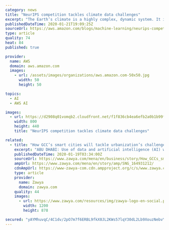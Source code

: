 ```yaml
---
category: news
title: "NeurIPS competition tackles climate data challenges"
excerpt: "The Earth’s climate is a highly complex, dynamic system. It is difficult to understand and predict how different climate variables interact. Finding causal relations in climate research today relies mostly on expensive and time-consuming model simulations. Fortunately, with the explosion in the availability"
publishedDateTime: 2020-01-21T19:09:25Z
sourceUrl: https://aws.amazon.com/blogs/machine-learning/neurips-competition-tackles-climate-data-challenges/
type: article
quality: 74
heat: 84
published: true

provider:
  name: AWS
  domain: aws.amazon.com
  images:
    - url: /assets/images/organizations/aws.amazon.com-50x50.jpg
      width: 50
      height: 50

topics:
  - AI
  - AWS AI

images:
  - url: https://d2908q01vomqb2.cloudfront.net/f1f836cb4ea6efb2a0b1b99f41ad8b103eff4b59/2020/01/21/neurips-f.jpg
    width: 800
    height: 440
    title: "NeurIPS competition tackles climate data challenges"

related:
  - title: "How GCC’s smart cities will tackle urbanization’s challenges"
    excerpt: "ABU DHABI: Use of data and artificial intelligence (AI) will be crucial in the transformation of the Arab world’s major urban hubs into digitally enabled smart cities. This was the consensus of experts who spoke at the Smart Cities Forum of the World ..."
    publishedDateTime: 2020-01-19T03:34:00Z
    sourceUrl: https://www.zawya.com/mena/en/business/story/How_GCCs_smart_cities_will_tackle_urbanizations_challenges-SNG_164931212/
    ampUrl: https://www.zawya.com/mena/en/story/amp/SNG_164931212/
    cdnAmpUrl: https://www-zawya-com.cdn.ampproject.org/c/s/www.zawya.com/mena/en/story/amp/SNG_164931212/
    type: article
    provider:
      name: Zawya
      domain: zawya.com
    quality: 44
    images:
      - url: https://www.zawya.com/resources/img/zawya-logo-en-social.png
        width: 1200
        height: 878

secured: "yAYMhuvqC/4C1dv/2pO7m7f6ERBL9fkX0JL2KWs57lqY30dL2Lb9XouzNebvYs7L1tZ3zvnfU3Nf1j7hVUM6L5C4neTA/WMuMsYyDEo5TClmAk+XIrXQ8bBnJOB+Ch2HeIfT6oUSTUHZKSkz0gpNdS3FtqnWBuaEED8/UIYCGg1AuGcCJxdPIbDnXdnTRdNJMtQO5CqDYgaEsjXTAUJPg0CQ4GGG6jWMazrk9ykE8hl/LqTb5KwkiulS9tvGcbDLYWXJ2S8jJa2e+3zcSpfGaQhI0vF2dmJ2XieuieE+c4zFncT2lNQfYVv0D2yCkWvi;icT5Tr/cvCrWOC+Ms+lL+A=="
---
```


